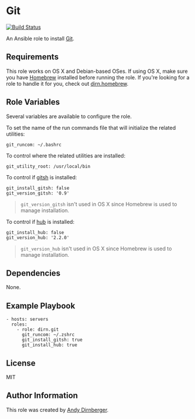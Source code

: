 Git
===

[![Build Status](https://travis-ci.org/dirn/ansible-git.svg?branch=master)](https://travis-ci.org/dirn/ansible-git)

An Ansible role to install [Git](http://git-scm.com/).

Requirements
------------

This role works on OS X and Debian-based OSes. If using OS X, make sure you have
[Homebrew](http://brew.sh/) installed before running the role. If you're looking
for a role to handle it for you, check out
[dirn.homebrew](https://github.com/dirn/ansible-homebrew).

Role Variables
--------------

Several variables are available to configure the role.

To set the name of the run commands file that will initialize the related
utilities:

    git_runcom: ~/.bashrc

To control where the related utilities are installed:

    git_utility_root: /usr/local/bin

To control if [gitsh](https://github.com/thoughtbot/gitsh) is installed:

    git_install_gitsh: false
    git_version_gitsh: '0.9'

> `git_version_gitsh` isn't used in OS X since Homebrew is used to manage
> installation.

To control if [hub](https://github.com/github/hub) is installed:

    git_install_hub: false
    git_version_hub: '2.2.0'

> `git_version_hub` isn't used in OS X since Homebrew is used to manage
> installation.

Dependencies
------------

None.

Example Playbook
----------------

    - hosts: servers
      roles:
        - role: dirn.git
          git_runcom: ~/.zshrc
          git_install_gitsh: true
          git_install_hub: true

License
-------

MIT

Author Information
------------------

This role was created by [Andy Dirnberger](https://github.com/dirn).
